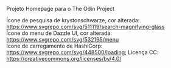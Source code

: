 Projeto Homepage para o The Odin Project  


Ícone de pesquisa de krystonschwarze, cor alterada: https://www.svgrepo.com/svg/511119/search-magnifying-glass  
Ícone do menu de Dazzle UI, cor alterada: https://www.svgrepo.com/svg/532195/menu  
Ícone de carregamento de HashiCorp: https://www.svgrepo.com/svg/448500/loading;
Licença CC: https://creativecommons.org/licenses/by/4.0/
